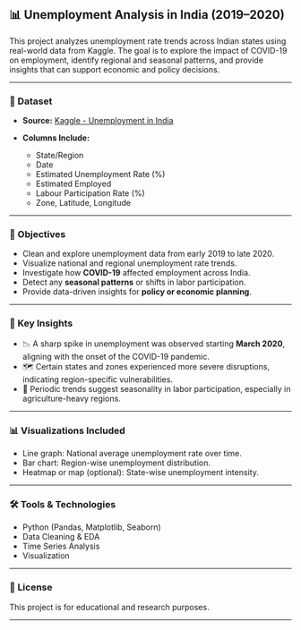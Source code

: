 ## 📊 Unemployment Analysis in India (2019–2020)

This project analyzes unemployment rate trends across Indian states using real-world data from Kaggle. The goal is to explore the impact of COVID-19 on employment, identify regional and seasonal patterns, and provide insights that can support economic and policy decisions.

---

### 📁 Dataset

* **Source:** [Kaggle - Unemployment in India](https://www.kaggle.com/datasets/gokulrajkmv/unemployment-in-india)
* **Columns Include:**

  * State/Region
  * Date
  * Estimated Unemployment Rate (%)
  * Estimated Employed
  * Labour Participation Rate (%)
  * Zone, Latitude, Longitude

---

### 🧠 Objectives

* Clean and explore unemployment data from early 2019 to late 2020.
* Visualize national and regional unemployment rate trends.
* Investigate how **COVID-19** affected employment across India.
* Detect any **seasonal patterns** or shifts in labor participation.
* Provide data-driven insights for **policy or economic planning**.

---

### 📌 Key Insights

* 📉 A sharp spike in unemployment was observed starting **March 2020**, aligning with the onset of the COVID-19 pandemic.
* 🗺️ Certain states and zones experienced more severe disruptions, indicating region-specific vulnerabilities.
* 📆 Periodic trends suggest seasonality in labor participation, especially in agriculture-heavy regions.

---

### 📊 Visualizations Included

* Line graph: National average unemployment rate over time.
* Bar chart: Region-wise unemployment distribution.
* Heatmap or map (optional): State-wise unemployment intensity.

---

### 🛠️ Tools & Technologies

* Python (Pandas, Matplotlib, Seaborn)
* Data Cleaning & EDA
* Time Series Analysis
* Visualization


---

### 📌 License

This project is for educational and research purposes.

---


